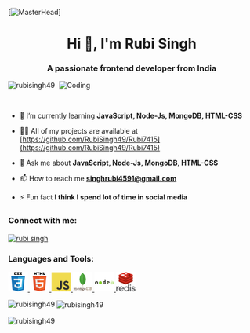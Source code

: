 [![MasterHead](https://camo.githubusercontent.com/32bce6ee20fc4166d6adc80fb7f6c3d992d1494d4c07e0ce2d1d3b0081add27d/68747470733a2f2f7777772e746563686469676974616c776f726c642e636f6d2f696d616765732f6e65772f5765622d446576656c6f706d656e742d436f6d70616e792e706e67)]

<h1 align="center">Hi 👋, I'm Rubi Singh</h1>
<h3 align="center">A passionate frontend developer from India</h3>
<img align = "right" alt="Coding" width="400" src = "https://camo.githubusercontent.com/c5ba772447311af9fcd04f7a0d524c88ee0d8ed060053df0905ccdf8af368fd3/68747470733a2f2f7777772e706572666563746c616e6365722e636f6d2f626c6f672f77702d636f6e74656e742f75706c6f6164732f323032302f31322f343730393732392d3130323478313032342e6a7067">

<p align="left"> <img src="https://komarev.com/ghpvc/?username=rubisingh49&label=Profile%20views&color=0e75b6&style=flat" alt="rubisingh49" /> </p>

<p align="left"> <a href="https://twitter.com/" target="blank"><img src="https://img.shields.io/twitter/follow/?logo=twitter&style=for-the-badge" alt="" /></a> </p>

- 🌱 I’m currently learning **JavaScript, Node-Js, MongoDB, HTML-CSS**

- 👨‍💻 All of my projects are available at [https://github.com/RubiSingh49/Rubi7415](https://github.com/RubiSingh49/Rubi7415)

- 💬 Ask me about **JavaScript, Node-Js, MongoDB, HTML-CSS**

- 📫 How to reach me **singhrubi4591@gmail.com**

- ⚡ Fun fact **I think I spend lot of time in social media**

<h3 align="left">Connect with me:</h3>
<p align="left">
<a href="https://linkedin.com/in/rubi singh" target="blank"><img align="center" src="https://raw.githubusercontent.com/rahuldkjain/github-profile-readme-generator/master/src/images/icons/Social/linked-in-alt.svg" alt="rubi singh" height="30" width="40" /></a>
</p>

<h3 align="left">Languages and Tools:</h3>
<p align="left"> <a href="https://www.w3schools.com/css/" target="_blank" rel="noreferrer"> <img src="https://raw.githubusercontent.com/devicons/devicon/master/icons/css3/css3-original-wordmark.svg" alt="css3" width="40" height="40"/> </a> <a href="https://www.w3.org/html/" target="_blank" rel="noreferrer"> <img src="https://raw.githubusercontent.com/devicons/devicon/master/icons/html5/html5-original-wordmark.svg" alt="html5" width="40" height="40"/> </a> <a href="https://developer.mozilla.org/en-US/docs/Web/JavaScript" target="_blank" rel="noreferrer"> <img src="https://raw.githubusercontent.com/devicons/devicon/master/icons/javascript/javascript-original.svg" alt="javascript" width="40" height="40"/> </a> <a href="https://www.mongodb.com/" target="_blank" rel="noreferrer"> <img src="https://raw.githubusercontent.com/devicons/devicon/master/icons/mongodb/mongodb-original-wordmark.svg" alt="mongodb" width="40" height="40"/> </a> <a href="https://nodejs.org" target="_blank" rel="noreferrer"> <img src="https://raw.githubusercontent.com/devicons/devicon/master/icons/nodejs/nodejs-original-wordmark.svg" alt="nodejs" width="40" height="40"/> </a> <a href="https://redis.io" target="_blank" rel="noreferrer"> <img src="https://raw.githubusercontent.com/devicons/devicon/master/icons/redis/redis-original-wordmark.svg" alt="redis" width="40" height="40"/> </a> </p>

<p><img align="left" src="https://github-readme-stats.vercel.app/api/top-langs?username=rubisingh49&show_icons=true&locale=en&layout=compact" alt="rubisingh49" /></p>

<p>&nbsp;<img align="center" src="https://github-readme-stats.vercel.app/api?username=rubisingh49&show_icons=true&locale=en" alt="rubisingh49" /></p>

<p><img align="center" src="https://github-readme-streak-stats.herokuapp.com/?user=rubisingh49&" alt="rubisingh49" /></p>
